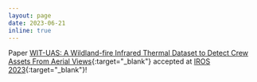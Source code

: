 ```yaml
---
layout: page
date: 2023-06-21
inline: true
---
```


Paper [WIT-UAS: A Wildland-fire Infrared Thermal Dataset to Detect Crew Assets From Aerial Views](https://arxiv.org/abs/2312.09159){:target="\_blank"} accepted at [IROS 2023](https://ieee-iros.org/){:target="\_blank"}!